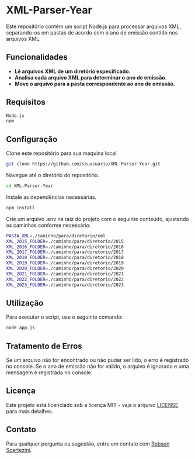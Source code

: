 # XML-Parser-Year
Este repositório contém um script Node.js para processar arquivos XML, separando-os em pastas de acordo com o ano de emissão contido nos arquivos XML.

## Funcionalidades
- **Lê arquivos XML de um diretório especificado.**
- **Analisa cada arquivo XML para determinar o ano de emissão.**
- **Move o arquivo para a pasta correspondente ao ano de emissão.**

## Requisitos
```sh
Node.js
npm
```
## Configuração
Clone este repositório para sua máquina local.

```sh
git clone https://github.com/seuusuario/XML-Parser-Year.git
```
Navegue até o diretório do repositório.

```sh
cd XML-Parser-Year
```

Instale as dependências necessárias.
```sh
npm install
```

Crie um arquivo .env na raiz do projeto com o seguinte conteúdo, ajustando os caminhos conforme necessário:

```sh
PASTA_XML=./caminho/para/diretorio/xml
XML_2015_FOLDER=./caminho/para/diretorio/2015
XML_2016_FOLDER=./caminho/para/diretorio/2016
XML_2017_FOLDER=./caminho/para/diretorio/2017
XML_2018_FOLDER=./caminho/para/diretorio/2018
XML_2019_FOLDER=./caminho/para/diretorio/2019
XML_2020_FOLDER=./caminho/para/diretorio/2020
XML_2021_FOLDER=./caminho/para/diretorio/2021
XML_2022_FOLDER=./caminho/para/diretorio/2022
XML_2023_FOLDER=./caminho/para/diretorio/2023
```

## Utilização
Para executar o script, use o seguinte comando:

```sh
node app.js
```

## Tratamento de Erros
Se um arquivo não for encontrado ou não puder ser lido, o erro é registrado no console.
Se o ano de emissão não for válido, o arquivo é ignorado e uma mensagem é registrada no console.

## Licença
Este projeto está licenciado sob a licença MIT - veja o arquivo [LICENSE](LICENSE.md) para mais detalhes.

## Contato
Para qualquer pergunta ou sugestão, entre em contato com [Robson Scartezini](mailto:robsonshk@gmail.com).